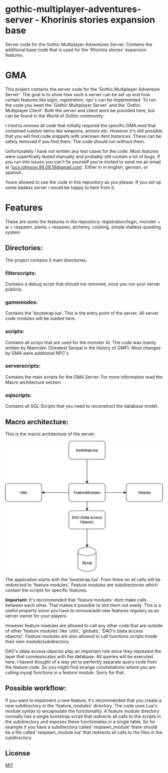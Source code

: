 # gothic-multiplayer-adventures-server - Khorinis stories expansion base
Server code for the Gothic Multiplayer Adventures Server.
Contains the additional base code that is used for the 'Khorinis stories' expansion features.

# GMA
This project contains the server code for the 'Gothic Multiplayer Adventure Server'. The goal is to show how such a server can be set up and how certain features like login, registration, npc's can be implemented.
To run the code you need the 'Gothic Multiplayer Server' and the 'Gothic Multiplayer Client'. Both the server and client wont be provided here, but can be found in the World of Gothic community.

I tried to remove all code that initially required the specific GMA.mod that contained custom items like weapons, armors etc. However it's still possible that you will find code snippets with unknown item instances. These can be safely removed if you find them. The code should run without them. 

Unfortunately i have not written any test cases for the code. Most features were superfically tested manually and probably still contain a lot of bugs. If you run into issues you can't fix yourself you're invited to send me an email at 'lucy.johnson.99.08.18@gmail.com'. Either in in english, german, or spanish.

Youre allowed to use the code in this repository as you please. If you set up some badass server i would be happy to here from it.

# Features
These are some the features in the repository: registration/login, monster + ai + respawn, plants + respawn, alchemy, cooking, simple statless questing system

## Directories:
The project contains 5 main directories. 

### filterscripts: 
Contains a debug script that should me removed, once you run your server publicly.

### gamemodes:
Contains the 'bootstrap.lua'. This is the entry point of the server. All server code modules will be loaded here.

### scripts: 
Contains all scrips that are used for the monster AI. The code was mainly written by Mainclain (Greatest Senpai in the history of GMP). 
Most changes by GMA were additional NPC's

### serverscripts: 
Contains the main scripts for the GMA Server. For more information read the Macro architecture section.

### sqlscripts: 
Contains all SQL-Scripts that you need to reconstruct the database model.

## Macro architecture:

This is the macro architecture of the server.

![Macroarchitektur](macro_architektur.png)

The application starts with the 'bootstrap.lua'. From there on all calls will be redirected to 'feature modules'. Feature modules are subdirectories which contain the scripts for specific features. 

**Important:** It's recommended that 'feature modules' dont make calls between each other. That makes it possible to slot them out easily. This is a useful property since you have to remove/add new features regulary as an server owner for your players.

However feature modules are allowed to call any other code that are outside of other 'feature modules' like 'utils', 'globals', 'DAO's (data access objects)'. Feature modules are also allowed to call functions scripts inside their own module/subdirectory.

DAO's (data access objects) play an important role since they represent the layer that communicates with the database. All queries will be executed here. I havent thought of a way yet to perfectly separate query code from the feature code. So you might find strange constellations where you are calling mysql functions in a feature module. Sorry for that.

## Possible workflow:

If you want to implement a new feature, it's recommended that you create a new subdirectory in the 'feature_modules' directory. The code uses Lua's module syntax to encapsulate the functionality. A feature module directory normally has a single bootstrap script that redirects all calls to the scripts in the subdirectory and exposes these functionalies in a single table. So for example if you have a subdirectory called 'respawn_module' there should be a file called 'respawn_module.lua' that redirects all calls to the files in the subdirectory.


## License
[MIT](https://choosealicense.com/licenses/mit/)


